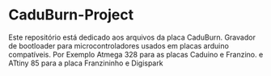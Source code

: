 # CaduBurn-Project

  Este repositório está dedicado aos arquivos da placa CaduBurn. Gravador de bootloader para microcontroladores usados em placas arduino compatíveis. Por Exemplo Atmega 328 para as placas Caduino e Franzino. e ATtiny 85 para a placa Franzininho e Digispark 
